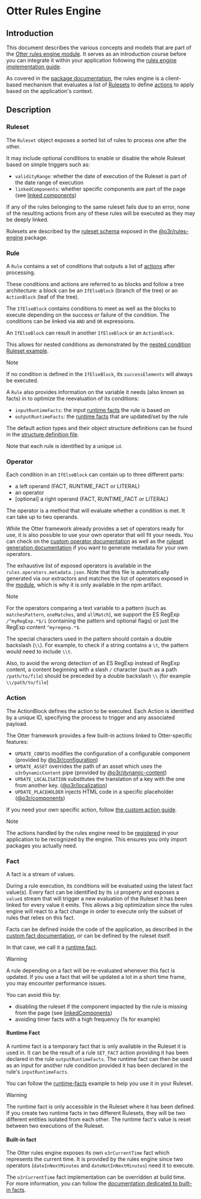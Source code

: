 # Otter Rules Engine

## Introduction

This document describes the various concepts and models that are part of the [Otter rules engine module](https://www.npmjs.com/package/@o3r/rules-engine).
It serves as an introduction course before you can integrate it within your application following the
[rules engine implementation guide](./how-to-use/README.md).

As covered in the [package documentation](https://www.npmjs.com/package/@o3r/rules-engine), the rules engine is a 
client-based mechanism that evaluates a list of [Rulesets](#ruleset) to define [actions](#action) to apply based on the
application's context.

## Description

### Ruleset

The `Ruleset` object exposes a sorted list of rules to process one after the other.

It may include optional conditions to enable or disable the whole Ruleset based on simple triggers such as:
 - `validityRange`: whether the date of execution of the Ruleset is part of the date range of execution
 - `linkedComponents`: whether specific components are part of the page (see [linked components](./how-to-use/dedicated-component-ruleset.md))

If any of the rules belonging to the same ruleset fails due to an error, none of the resulting actions from any of these
rules will be executed as they may be deeply linked.

Rulesets are described by the [ruleset schema](https://github.com/AmadeusITGroup/otter/blob/main/packages/%40o3r/rules-engine/schemas/rulesets.schema.json) exposed in the [@o3r/rules-engine](https://www.npmjs.com/package/@o3r/rules-engine) package.

### Rule

A `Rule` contains a set of conditions that outputs a list of [actions](#action) after processing. 

These conditions and actions are referred to as blocks and follow a tree architecture: 
a block can be an `IfElseBlock` (branch of the tree) or an `ActionBlock` (leaf of the tree).

The `IfElseBlock` contains conditions to meet as well as the blocks to execute depending on the success or failure of 
the condition. 
The conditions can be linked via `AND` and `OR` expressions.

An `IfElseBlock` can result in another `IfElseBlock` or an `ActionBlock`. 

This allows for nested conditions as demonstrated by the [nested condition Ruleset example](./examples/nested-conditions.md).

> [!NOTE]
> If no condition is defined in the `IfElseBlock`, its `successElements` will always be executed.

A `Rule` also provides information on the variable it needs (also known as facts) in to optimize the reevaluation of its conditions:
* `inputRuntimeFacts`: the input [runtime facts](#runtime-fact) the rule is based on
* `outputRuntimeFacts`: the [runtime facts](#runtime-fact) that are updated/set by the rule

The default action types and their object structure definitions can be found in the [structure definition file](https://github.com/AmadeusITGroup/otter/blob/main/packages/@o3r/rules-engine/src/engine/structure.ts).

Note that each rule is identified by a unique `id`.

### Operator

Each condition in an `IfElseBlock` can contain up to three different parts:
* a left operand (FACT, RUNTIME_FACT or LITERAL)
* an operator
* [optional] a right operand (FACT, RUNTIME_FACT or LITERAL)

The operator is a method that will evaluate whether a condition is met. It can take up to two operands.

While the Otter framework already provides a set of operators ready for use, it is also possible to use your own operator
that will fit your needs. You can check on the [custom operator documentation](./how-to-use/custom-operator.md) as well 
as the [ruleset generation documentation](./how-to-use/industrialize-ruleset-generation.md) if you want to generate metadata 
for your own operators.

The exhaustive list of exposed operators is available in the `rules.operators.metadata.json`.
Note that this file is automatically generated via our extractors and matches the list of operators exposed
in the [module](https://github.com/AmadeusITGroup/otter/blob/main/packages/%40o3r/rules-engine/src/engine/operator/operators/index.ts),
which is why it is only available in the npm artifact.

> [!NOTE]
> For the operators comparing a text variable to a pattern (such as `matchesPattern`, `oneMatches`, and `allMatch`),
> we support the ES RegExp `/^myRegExp.*$/i` (containing the pattern and optional flags) or just the RegExp content `^myregexp.*$`.
>
> The special characters used in the pattern should contain a double backslash (`\\`).
> For example, to check if a string contains a `\t`, the pattern would need to include `\\t`.
>
> Also, to avoid the wrong detection of an ES RegExp instead of RegExp content, a content beginning with a slash `/` character
> (such as a path `/path/to/file`) should be preceded by a double backslash `\\` (for example `\\/path/to/file`)

### Action

The ActionBlock defines the action to be executed. 
Each Action is identified by a unique ID, specifying the process to trigger and any associated payload.

The Otter framework provides a few built-in actions linked to Otter-specific features:
* `UPDATE_CONFIG` modifies the configuration of a configurable component
(provided by [@o3r/configuration](https://www.npmjs.com/package/@o3r/configuration))
* `UPDATE_ASSET` overrides the path of an asset which uses the `o3rDynamicContent` pipe 
(provided by [@o3r/dynamic-content](https://www.npmjs.com/package/@o3r/dynamic-content))
* `UPDATE_LOCALISATION` substitutes the translation of a key with the one from another key.
([@o3r/localization](https://www.npmjs.com/package/@o3r/localization))
* `UPDATE_PLACEHOLDER` injects HTML code in a specific placeholder
([@o3r/components](https://www.npmjs.com/package/@o3r/components))

If you need your own specific action, follow [the custom action guide](./how-to-use/custom-action.md).

> [!NOTE]
> The actions handled by the rules engine need to be [registered](./how-to-use/README.md#step-2-register-the-action-handlers-in-the-runner)
> in your application to be recognized by the engine.
> This ensures you only import packages you actually need.

### Fact

A fact is a stream of values.

During a rule execution, its conditions will be evaluated using the latest fact value(s).
Every fact can be identified by its `id` property and exposes a `value$` stream that will trigger a new evaluation
of the Ruleset it has been linked for every value it emits.
This allows a big optimization since the rules engine will react to a fact change in order to execute only the subset
of rules that relies on this fact.

Facts can be defined inside the code of the application, as described in the [custom fact documentation](./how-to-use/custom-fact.md),
or can be defined by the ruleset itself. 

In that case, we call it a [runtime fact](#runtime-fact).

> [!WARNING]
> A rule depending on a fact will be re-evaluated whenever this fact is updated. 
> If you use a fact that will be updated a lot in a short time frame, you may encounter performance issues.
> 
> You can avoid this by:
> * disabling the ruleset if the component impacted by the rule is missing from the page (see [linkedComponents](./how-to-use/dedicated-component-ruleset.md))
> * avoiding timer facts with a high frequency (1s for example)

#### Runtime Fact

A runtime fact is a temporary fact that is only available in the Ruleset it is used in. It can be the result of a rule
`SET_FACT` action providing it has been declared in the rule `outputRuntimeFacts`.
The runtime fact can then be used as an input for another rule condition provided it has been declared in the rule's 
`inputRuntimeFacts`.

You can follow the [runtime-facts](./examples/runtime-facts.md) example to help you use it in your Ruleset.

> [!WARNING]
> The runtime fact is only accessible in the Ruleset where it has been defined. If you create two runtime facts in 
> two different Rulesets, they will be two different entities isolated from each other.
> The runtime fact's value is reset between two executions of the Ruleset.

#### Built-in fact

The Otter rules engine exposes its own `o3rCurrentTime` fact which represents the current time.
It is provided by the rules engine since two operators (`dateInNextMinutes` and `dateNotInNextMinutes`) need it to
execute.

The `o3rCurrentTime` fact implementation can be overridden at build time. <br>
For more information, you can follow the [documentation dedicated to built-in facts](./how-to-use/built-in-facts.md).
